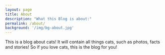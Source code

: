 ```yaml
---
layout: page
title: About
description: "What this Blog is about:"
permalink: /about/
background: '/img/bg-about.jpg'
---
```


This is a blog about cats! It will contain all things cats, such as photos, facts and stories! So if you love cats, this is the blog for you!

